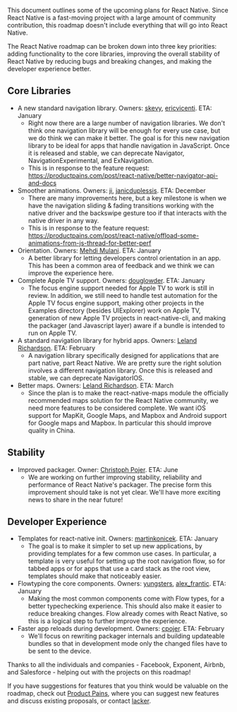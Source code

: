 This document outlines some of the upcoming plans for React Native. Since React Native is a fast-moving project with a large amount of community contribution, this roadmap doesn't include everything that will go into React Native.

The React Native roadmap can be broken down into three key priorities: adding functionality to the core libraries, improving the overall stability of React Native by reducing bugs and breaking changes, and making the developer experience better.

## Core Libraries

* A new standard navigation library. Owners: [skevy](https://twitter.com/skevy), [ericvicenti](https://twitter.com/ericvicenti). ETA: January
    * Right now there are a large number of navigation libraries. We don't think one navigation library will be enough for every use case, but we do think we can make it better. The goal is for this new navigation library to be ideal for apps that handle navigation in JavaScript. Once it is released and stable, we can deprecate Navigator, NavigationExperimental, and ExNavigation.
    * This is in response to the feature request: https://productpains.com/post/react-native/better-navigator-api-and-docs
* Smoother animations. Owners: [ji](https://twitter.com/ji), [janicduplessis](https://twitter.com/janicduplessis). ETA: December
    * There are many improvements here, but a key milestone is when we have the navigation sliding & fading transitions working with the native driver and the backswipe gesture too if that interacts with the native driver in any way.
    * This is in response to the feature request: https://productpains.com/post/react-native/offload-some-animations-from-js-thread-for-better-perf
* Orientation. Owners: [Mehdi Mulani](https://github.com/mmmulani). ETA: January
    * A better library for letting developers control orientation in an app. This has been a common area of feedback and we think we can improve the experience here.
* Complete Apple TV support. Owners: [douglowder](https://twitter.com/douglowder). ETA: January
    * The focus engine support needed for Apple TV to work is still in review.  In addition, we still need to handle test automation for the Apple TV focus engine support, making other projects in the Examples directory (besides UIExplorer) work on Apple TV, generation of new Apple TV projects in react-native-cli, and making the packager (and Javascript layer) aware if a bundle is intended to run on Apple TV.
* A standard navigation library for hybrid apps. Owners: [Leland Richardson](https://twitter.com/intelligibabble). ETA: February
    * A navigation library specifically designed for applications that are part native, part React Native. We are pretty sure the right solution involves a different navigation library. Once this is released and stable, we can deprecate NavigatorIOS.
* Better maps. Owners: [Leland Richardson](https://twitter.com/intelligibabble). ETA: March
    * Since the plan is to make the react-native-maps module the officially recommended maps solution for the React Native community, we need more features to be considered complete. We want iOS support for MapKit, Google Maps, and Mapbox and Android support for Google maps and Mapbox. In particular this should improve quality in China.

## Stability

* Improved packager. Owner: [Christoph Pojer](https://twitter.com/cpojer). ETA: June
    * We are working on further improving stability, reliability and performance of React Native's packager. The precise form this improvement should take is not yet clear. We'll have more exciting news to share in the near future!

## Developer Experience

* Templates for react-native init. Owners: [martinkonicek](https://twitter.com/martinkonicek). ETA: January
    * The goal is to make it simpler to set up new applications, by providing templates for a few common use cases. In particular, a template is very useful for setting up the root navigation flow, so for tabbed apps or for apps that use a card stack as the root view, templates should make that noticeably easier.
* Flowtyping the core components. Owners: [yungsters](https://twitter.com/yungsters), [alex_frantic](https://twitter.com/alex_frantic). ETA: January
    * Making the most common components come with Flow types, for a better typechecking experience. This should also make it easier to reduce breaking changes. Flow already comes with React Native, so this is a logical step to further improve the experience.
* Faster app reloads during development. Owners: [cpojer](https://twitter.com/cpojer). ETA: February
    * We'll focus on rewriting packager internals and building updateable bundles so that in development mode only the changed files have to be sent to the device.

Thanks to all the individuals and companies - Facebook, Exponent, Airbnb, and Salesforce - helping out with the projects on this roadmap!

If you have suggestions for features that you think would be valuable on the roadmap, check out [Product Pains](https://productpains.com/product/react-native), where you can suggest new features and discuss existing proposals, or contact [lacker](https://twitter.com/lacker).
